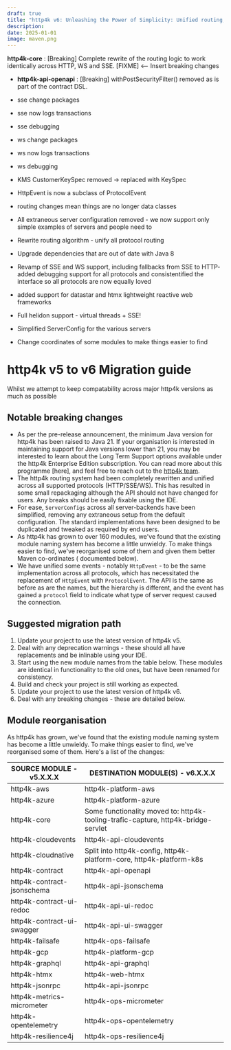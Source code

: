 ```yaml
---
draft: true
title: "http4k v6: Unleashing the Power of Simplicity: Unified routing, http4k EE, the reactive web revolution, and more!"
description:
date: 2025-01-01
image: maven.png
---
```


**http4k-core** : [Breaking] Complete rewrite of the routing logic to work identically across HTTP, WS and
SSE. [FIXME] <-- Insert breaking changes

- **http4k-api-openapi** : [Breaking] withPostSecurityFilter() removed as is part of the contract DSL.
- sse change packages
- sse now logs transactions
- sse debugging
- ws change packages
- ws now logs transactions
- ws debugging
- KMS CustomerKeySpec removed -> replaced with KeySpec
- HttpEvent is now a subclass of ProtocolEvent
- routing changes mean things are no longer data classes
- All extraneous server configuration removed - we now support only simple examples of servers and people need to


- Rewrite routing algorithm - unify all protocol routing
- Upgrade dependencies that are out of date with Java 8
- Revamp of SSE and WS support, including fallbacks from SSE to HTTP- added debugging support for all protocols and
  consistentified the interface so all protocols are
  now equally loved
- added support for datastar and htmx lightweight reactive web frameworks
- Full helidon support - virtual threads + SSE!
- Simplified ServerConfig for the various servers
- Change coordinates of some modules to make things easier to find

# http4k v5 to v6 Migration guide

Whilst we attempt to keep compatability across major http4k versions as much as possible

## Notable breaking changes

- As per the pre-release announcement, the minimum Java version for http4k has been raised to Java 21. If your
  organisation is interested in maintaining support for Java versions lower than 21, you may be interested to learn
  about the Long Term Support options available under the http4k Enterprise Edition subscription. You can read more
  about this programme [here], and feel free to reach out to the  <a href="enterprise@http4k.org">http4k team</a>.
- The http4k routing system had been completely rewritten and unified across all supported protocols (HTTP/SSE/WS). This
  has resulted in some small repackaging although the API should not have changed for users. Any breaks should be easily
  fixable using the IDE.
- For ease, `ServerConfigs` across all server-backends have been simplified, removing any extraneous setup from the
  default configuration. The standard implementations have been designed to be duplicated and tweaked as required by end
  users.
- As http4k has grown to over 160 modules, we've found that the existing module naming system has become a little
  unwieldy. To make things easier to find, we've reorganised some of them and given them better Maven co-ordinates (
  documented below).
- We have unified some events - notably `HttpEvent` - to be the same implementation across all protocols, which has
  necessitated the replacement of `HttpEvent` with `ProtocolEvent`. The API is the same as before as are the names, but
  the hierarchy is different, and the event has gained a `protocol` field to indicate what type of server request
  caused the connection.

## Suggested migration path

1. Update your project to use the latest version of http4k v5.
2. Deal with any deprecation warnings - these should all have replacements and be inlinable using your IDE.
3. Start using the new module names from the table below. These modules are identical in functionality to the old ones,
   but have been renamed for consistency.
4. Build and check your project is still working as expected.
5. Update your project to use the latest version of http4k v6.
6. Deal with any breaking changes - these are detailed below.

## Module reorganisation

As http4k has grown, we've found that the existing module naming system has become a little unwieldy. To make things
easier to find, we've reorganised some of them. Here's a list of the changes:

| SOURCE MODULE - v5.X.X.X   | DESTINATION MODULE(S) - v6.X.X.X                                                  |
|----------------------------|-----------------------------------------------------------------------------------|
| http4k-aws                 | http4k-platform-aws                                                               |
| http4k-azure               | http4k-platform-azure                                                             |
| http4k-core                | Some functionality moved to: http4k-tooling-trafic-capture, http4k-bridge-servlet |
| http4k-cloudevents         | http4k-api-cloudevents                                                            |
| http4k-cloudnative         | Split into http4k-config, http4k-platform-core, http4k-platform-k8s               |
| http4k-contract            | http4k-api-openapi                                                                |
| http4k-contract-jsonschema | http4k-api-jsonschema                                                             |
| http4k-contract-ui-redoc   | http4k-api-ui-redoc                                                               |
| http4k-contract-ui-swagger | http4k-api-ui-swagger                                                             |
| http4k-failsafe            | http4k-ops-failsafe                                                               |
| http4k-gcp                 | http4k-platform-gcp                                                               |
| http4k-graphql             | http4k-api-graphql                                                                |
| http4k-htmx                | http4k-web-htmx                                                                   |
| http4k-jsonrpc             | http4k-api-jsonrpc                                                                |
| http4k-metrics-micrometer  | http4k-ops-micrometer                                                             |
| http4k-opentelemetry       | http4k-ops-opentelemetry                                                          |
| http4k-resilience4j        | http4k-ops-resilience4j                                                           |
